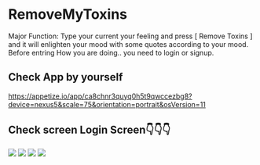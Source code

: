 # RemoveMyToxins

Major Function: Type your current your feeling and press [ Remove Toxins ] and it will enlighten your mood with some quotes according to your mood.
Before entring How you are doing.. you need to login or signup.

## Check App by yourself

https://appetize.io/app/ca8chnr3quyq0h5t9qwccezbg8?device=nexus5&scale=75&orientation=portrait&osVersion=11

## Check screen Login Screen👇👇👇

![](./ss/s1.PNG)
![](./ss/s2.PNG)
![](./ss/s3.PNG)
![](./ss/s4.PNG)

